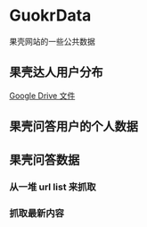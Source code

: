 GuokrData
=========

果壳网站的一些公共数据



## 果壳达人用户分布

[Google Drive 文件](https://docs.google.com/spreadsheet/ccc?key=0ArT0SDdPDm_7dE9qMExQN2U2eHZPVzJMWTBKVnhMU2c&usp=sharing)


## 果壳问答用户的个人数据


## 果壳问答数据


### 从一堆 url list 来抓取

### 抓取最新内容

